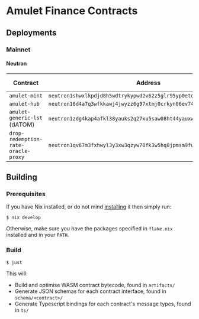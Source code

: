 # Amulet Finance Contracts

## Deployments

### Mainnet

#### Neutron

| Contract                            | Address                                                              | Release Tag
| -------------                       | -------------                                                        | -------------
| `amulet-mint`                       | `neutron1shwxlkpdjd8h5wdtrykypwd2v62z5glr95yp0etdcspkkjwm5meq82ndxs` | `v1.0.0`
| `amulet-hub`                        | `neutron16d4a7q3wfkkawj4jwyzz6g97xtmj0crkyn06ev74fu4xsgkwnreswzfpcy` | `v1.0.0`
| `amulet-generic-lst` (dATOM)        | `neutron1zdg4kap4afkl38yauks2q27xu5saw08ht44yauxwz9vftjsya9rs93aejw` | `v1.0.0`
| `drop-redemption-rate-oracle-proxy` | `neutron1qv67m3fxhwyl3y3xw3qzyw78fk3w5hq0jpmsm9fusz6zvkaus5uq48wr5m` | `v1.0.0`

## Building

### Prerequisites

If you have Nix installed, or do not mind [installing](https://github.com/DeterminateSystems/nix-installer) it then simply run:

```shell
$ nix develop
```

Otherwise, make sure you have the packages specified in `flake.nix` installed and in your `PATH`.

### Build

```shell
$ just
```

This will:
- Build and optimise WASM contract bytecode, found in `artifacts/`
- Generate JSON schemas for each contract interface, found in `schema/<contract>/`
- Generate Typescript bindings for each contract's message types, found in `ts/`

